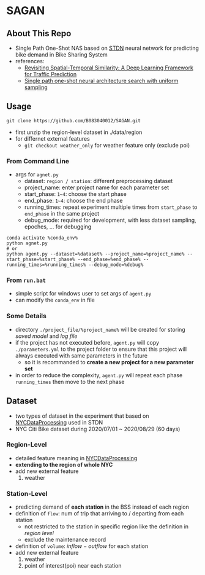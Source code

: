 # SAGAN

## About This Repo

* Single Path One-Shot NAS based on [STDN](https://github.com/tangxianfeng/STDN) neural network for predicting bike demand in Bike Sharing System
* references:
    * [Revisiting Spatial-Temporal Similarity: A Deep Learning Framework for Traffic Prediction](https://arxiv.org/abs/1803.01254)
    * [Single path one-shot neural architecture search with uniform sampling](https://link.springer.com/chapter/10.1007/978-3-030-58517-4_32)

## Usage

```
git clone https://github.com/B083040012/SAGAN.git
```
* first unzip the region-level dataset in ./data/region
* for differnet external features
    * `git checkout weather_only` for weather feature only (exclude poi)

### From Command Line

* args for `agnet.py`
    * dataset: `region / station`: different preprocessing dataset
    * project_name: enter project name for each parameter set
    * start_phase: `1~4`: choose the start phase
    * end_phase: `1~4`: choose the end phase
    * running_times: repeat experiment multiple times from `start_phase` to `end_phase` in the same project
    * debug_mode: required for development, with less dataset sampling, epoches, ... for debugging
```
conda activate %conda_env%
python agnet.py
# or
python agent.py --dataset=%dataset% --project_name=%project_name% --start_phase=%start_phase% --end_phase=%end_phase% --running_times=%running_times% --debug_mode=%debug%
```

### From `run.bat`

* simple script for windows user  to set args of `agent.py`
* can modify the `conda_env` in file

### Some Details

* directory `./project_file/%project_name%` will be created for storing *saved model* and *log file*
* if the project has not executed before, `agent.py` will copy `./parameters.yml` to the project folder to ensure that this project will always executed with same parameters in the future
    * so it is recommanded to **create a new project for a new parameter set**
* in order to reduce the complexity, `agent.py` will repeat each phase `running_times` then move to the next phase

## Dataset

* two types of dataset in the experiment that based on [NYCDataProcessing](https://github.com/lynnpepin/NYCDatasetProcessing) used in STDN
* NYC Citi Bike dataset during 2020/07/01 ~ 2020/08/29 (60 days)

### Region-Level

* detailed feature meaning in [NYCDataProcessing](https://github.com/lynnpepin/NYCDatasetProcessing)
* **extending to the region of whole NYC**
* add new external feature
    1. weather

### Station-Level

* predicting demand of **each station** in the BSS instead of each region
* definition of `flow`: num of trip that arriving to / departing from each station
    * not restricted to the station in specific region like the definition in *region level*
    * exclude the maintenance record
* definition of `volume`: $inflow - outflow$ for each station
* add new external feature
    1. weather
    2. point of interest(poi) near each station